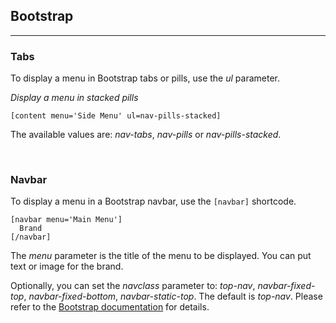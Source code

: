 
## Bootstrap

---

### Tabs

To display a menu in Bootstrap tabs or pills, use the *ul* parameter.

*Display a menu in stacked pills*

~~~
[content menu='Side Menu' ul=nav-pills-stacked]
~~~

The available values are: *nav-tabs*, *nav-pills* or *nav-pills-stacked*.

&nbsp;

### Navbar

To display a menu in a Bootstrap navbar, use the `[navbar]` shortcode.

~~~
[navbar menu='Main Menu']
  Brand
[/navbar]
~~~

The *menu* parameter is the title of the menu to be displayed. You can put text or image for the brand.

Optionally, you can set the *navclass* parameter to: *top-nav*, *navbar-fixed-top*, *navbar-fixed-bottom*, *navbar-static-top*. The default is *top-nav*. Please refer to the [Bootstrap documentation](http://getbootstrap.com/components/#navbar) for details.
